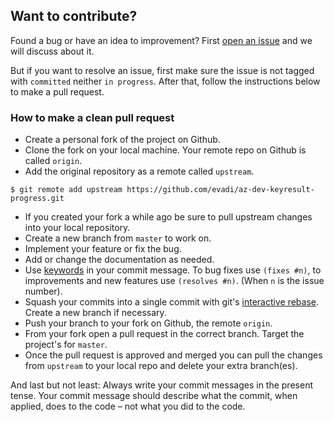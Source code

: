 ## Want to contribute?

Found a bug or have an idea to improvement? First [open an issue](https://github.com/evadi/az-dev-keyresult-progress/issues) and we will discuss about it.

But if you want to resolve an issue, first make sure the issue is not tagged with `committed` neither `in progress`. After that, follow the instructions below to make a pull request.

### How to make a clean pull request

- Create a personal fork of the project on Github.
- Clone the fork on your local machine. Your remote repo on Github is called `origin`.
- Add the original repository as a remote called `upstream`.
```
$ git remote add upstream https://github.com/evadi/az-dev-keyresult-progress.git
```
- If you created your fork a while ago be sure to pull upstream changes into your local repository.
- Create a new branch from `master` to work on.
- Implement your feature or fix the bug.
- Add or change the documentation as needed.
- Use [keywords](https://help.github.com/articles/closing-issues-using-keywords/) in your commit message. To bug fixes use `(fixes #n)`, to improvements and new features use `(resolves #n)`. (When `n` is the issue number).
- Squash your commits into a single commit with git's [interactive rebase](https://help.github.com/articles/interactive-rebase). Create a new branch if necessary.
- Push your branch to your fork on Github, the remote `origin`.
- From your fork open a pull request in the correct branch. Target the project's for `master`.
- Once the pull request is approved and merged you can pull the changes from `upstream` to your local repo and delete
your extra branch(es).

And last but not least: Always write your commit messages in the present tense. Your commit message should describe what the commit, when applied, does to the code – not what you did to the code.

